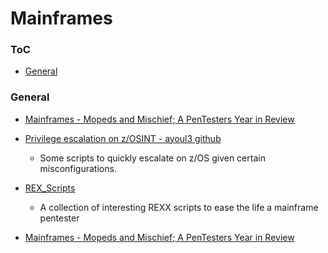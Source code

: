 # Mainframes

### ToC

* [General](#general)

### General

* [Mainframes - Mopeds and Mischief; A PenTesters Year in Review](http://www.irongeek.com/i.php?page=videos/derbycon4/t203-mainframes-mopeds-and-mischief-a-pentesters-year-in-review-tyler-wrightson)
* [Privilege escalation on z/OSINT - ayoul3 github](https://github.com/ayoul3/Privesc)

  * Some scripts to quickly escalate on z/OS given certain misconfigurations.

* [REX_Scripts](https://github.com/ayoul3/Rexx_scripts)

  * A collection of interesting REXX scripts to ease the life a mainframe
    pentester

* [Mainframes - Mopeds and Mischief; A PenTesters Year in Review](http://www.irongeek.com/i.php?page=videos/derbycon4/t203-mainframes-mopeds-and-mischief-a-pentesters-year-in-review-tyler-wrightson)
